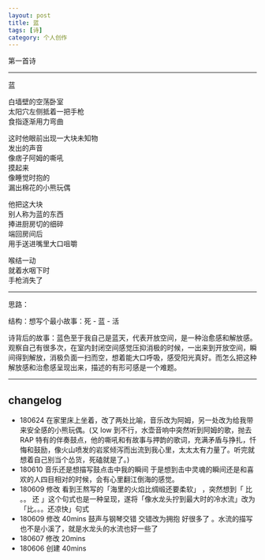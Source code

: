 ```yaml
---
layout: post
title: 蓝
tags: [诗]
category: 个人创作
---
```


第一首诗

---
蓝
 
白墙壁的空荡卧室    
太阳穴左侧抵着一把手枪    
食指逐渐用力弯曲 
   
这时他眼前出现一大块未知物      
发出的声音        
像痞子阿姆的嘶吼       
摸起来    
像睡觉时抱的    
漏出棉花的小熊玩偶

他把这大块    
别人称为蓝的东西        
捧进厨房切的细碎    
端回房间后               
用手送进嘴里大口咀嚼               
    
喉结一动    
就着水咽下时    
手枪消失了

---

思路：

结构：想写个最小故事：死 - 蓝 - 活

诗背后的故事：蓝色至于我自己是蓝天，代表开放空间，是一种治愈感和解放感。观察自己有很多次，在室内封闭空间感觉压抑消极的时候，一出来到开放空间，瞬间得到解放，消极负面一扫而空，想着能大口呼吸，感受阳光真好。而怎么把这种解放感和治愈感呈现出来，描述的有形可感是一个难题。

---

## changelog

- 180624 在家里床上坐着，改了两处比喻，音乐改为阿姆，另一处改为给我带来安全感的小熊玩偶。(又 low 到不行，水壶音响中突然听到阿姆的歌，抛去 RAP 特有的伴奏鼓点，他的嘶吼和有故事与押韵的歌词，充满矛盾与挣扎，忏悔和鼓励，像火山喷发的岩浆倾泻而出流到我心里，太太太有力量了。听完就想着自己别当个怂货，死磕就是了。)
- 180610 音乐还是想描写鼓点击中我的瞬间 于是想到击中灵魂的瞬间还是和喜欢的人四目相对的时候，会有心里翻江倒海的感觉。
- 180609 修改 看到王熬写的「海里的火焰比绸缎还要柔软」 ，突然想到「 比 。。 还 」这个句式也是一种呈现，遂将「像水龙头拧到最大时的冷水流」改为「比。。。还凉快」句式
- 180609 修改 40mins 鼓声与钢琴交错 交错改为拥抱 好很多了 。水流的描写也不是小溪了，就是水龙头的水流也好一些了
- 180607 修改 20mins
- 180606 创建 40mins


